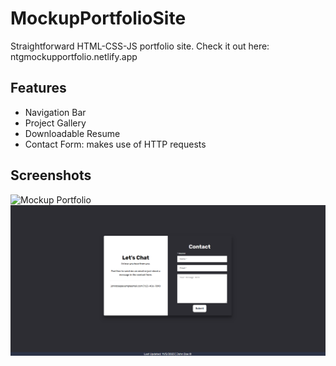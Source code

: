 # MockupPortfolioSite
Straightforward HTML-CSS-JS portfolio site. Check it out here: ntgmockupportfolio.netlify.app

## Features
- Navigation Bar
- Project Gallery
- Downloadable Resume
- Contact Form: makes use of HTTP requests

## Screenshots
![Mockup Portfolio](./exampleportfolio1.PNG)
![Mockup Portfolio](./exampleportfolio2.PNG)
